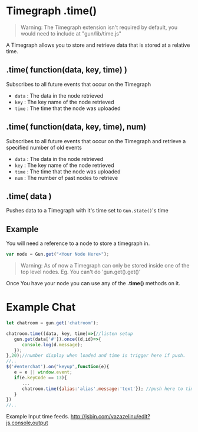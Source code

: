 # Timegraph .time()
> Warning: The Timegraph extension isn't required by default, you would need to include at "gun/lib/time.js"

A Timegraph allows you to store and retrieve data that is stored at a relative time.


## .time( function(data, key, time) )

Subscribes to all future events that occur on the Timegraph
* `data` : The data in the node retrieved
* `key`  : The key name of the node retrieved
* `time` : The time that the node was uploaded

## .time( function(data, key, time), num)
Subscribes to all future events that occur on the Timegraph and retrieve a specified number of old events
* `data` : The data in the node retrieved
* `key`  : The key name of the node retrieved
* `time` : The time that the node was uploaded
* `num`  : The number of past nodes to retrieve

## .time( data )
Pushes data to a Timegraph with it's time set to `Gun.state()`'s time

## Example

You will need a reference to a node to store a timegraph in.
```javascript
var node = Gun.get("<Your Node Here>");
```
> Warning: As of now a Timegraph can only be stored inside one of the top level nodes. Eg. You can't do 'gun.get().get()'

Once You have your node you can use any of the **.time()**  methods on it.

# Example Chat
```javascript
let chatroom = gun.get('chatroom');

chatroom.time((data, key, time)=>{//listen setup
   gun.get(data['#']).once((d,id)=>{
      console.log(d.message);
   });
},20);//number display when loaded and time is trigger here if push.
//..
$('#enterchat').on("keyup",function(e){
   e = e || window.event;
   if(e.keyCode == 13){
      ...
      chatroom.time({alias:'alias',message:'text'}); //push here to time update listen set from top.
   }
})
//..
```
Example Input time feeds. http://jsbin.com/vazazelinu/edit?js,console,output

